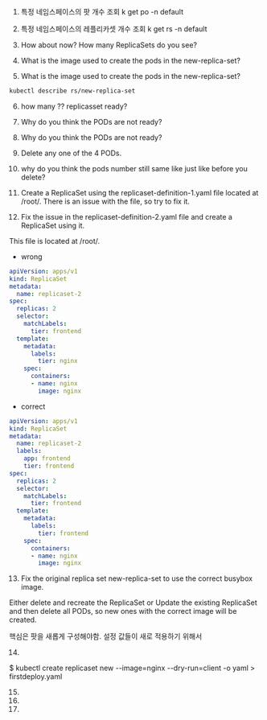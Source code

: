 1. 특정 네임스페이스의 팟 개수 조회
k get po -n default

2. 특정 네임스페이스의 레플리카셋 개수 조회
k get rs -n default

3. How about now? How many ReplicaSets do you see?


4. What is the image used to create the pods in the new-replica-set?

5. What is the image used to create the pods in the new-replica-set?
```bash
kubectl describe rs/new-replica-set
```

6. how many ?? replicasset ready?

7. Why do you think the PODs are not ready?

8. Why do you think the PODs are not ready?

9. Delete any one of the 4 PODs.

10. why do you think the pods number still same like just like before you delete?

11. Create a ReplicaSet using the replicaset-definition-1.yaml file located at /root/.
There is an issue with the file, so try to fix it.

12. Fix the issue in the replicaset-definition-2.yaml file and create a ReplicaSet using it.

This file is located at /root/.
- wrong
```yml
apiVersion: apps/v1
kind: ReplicaSet
metadata:
  name: replicaset-2
spec:
  replicas: 2
  selector:
    matchLabels:
      tier: frontend
  template:
    metadata:
      labels:
        tier: nginx
    spec:
      containers:
      - name: nginx
        image: nginx
```

- correct 
```yml
apiVersion: apps/v1
kind: ReplicaSet
metadata:
  name: replicaset-2
  labels:
    app: frontend
    tier: frontend
spec:
  replicas: 2
  selector:
    matchLabels:
      tier: frontend
  template:
    metadata:
      labels:
        tier: frontend
    spec:
      containers:
      - name: nginx
        image: nginx
```

13. Fix the original replica set new-replica-set to use the correct busybox image.

Either delete and recreate the ReplicaSet or Update the existing ReplicaSet and then delete all PODs, so new ones with the correct image will be created.

핵심은 팟을 새롭게 구성해야함. 설정 값들이 새로 적용하기 위해서

14. 
$ kubectl create replicaset new --image=nginx --dry-run=client -o yaml > firstdeploy.yaml

15. 

16. 

17. 
